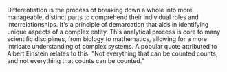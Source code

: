 
Differentiation is the process of breaking down a whole into more manageable, distinct parts to comprehend their individual roles and interrelationships. It's a principle of demarcation that aids in identifying unique aspects of a complex entity. This analytical process is core to many scientific disciplines, from biology to mathematics, allowing for a more intricate understanding of complex systems. A popular quote attributed to Albert Einstein relates to this: "Not everything that can be counted counts, and not everything that counts can be counted."

